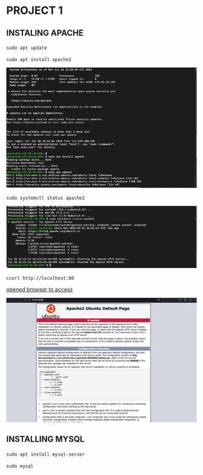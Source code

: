 # **PROJECT 1**
## INSTALING APACHE
`sudo apt update`

`sudo apt install apache2`

![Apache Install](./images/apache%20install.png)

`sudo systemctl status apache2`

![Apache Status](./images/apache%20status.png)

`ccurl http://localhost:80`

[opened browser to access](http://3.137.143.88:80)

![web browser run](./images/web%20browser%20run.png)

## INSTALLING MYSQL
`sudo apt install mysql-server`

`sudo mysql`
